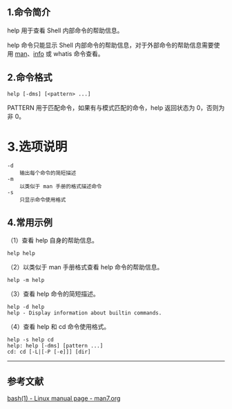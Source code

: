 ## 1.命令简介
help 用于查看 Shell 内部命令的帮助信息。

help 命令只能显示 Shell 内部命令的帮助信息，对于外部命令的帮助信息需要使用 [man](https://dablelv.blog.csdn.net/article/details/103110624)、[info](https://dablelv.blog.csdn.net/article/details/103115329) 或 whatis 命令查看。

## 2.命令格式
```shell
help [-dms] [<pattern> ...]
```
PATTERN 用于匹配命令，如果有与模式匹配的命令，help 返回状态为 0，否则为非 0。

# 3.选项说明
```
-d
	输出每个命令的简短描述
-m
	以类似于 man 手册的格式描述命令
-s
	只显示命令使用格式
```

## 4.常用示例

（1）查看 help 自身的帮助信息。
```
help help
```

（2）以类似于 man 手册格式查看 help 命令的帮助信息。
```
help -m help
```

（3）查看 help 命令的简短描述。
```
help -d help
help - Display information about builtin commands.
```

（4）查看 help 和 cd 命令使用格式。
```
help -s help cd
help: help [-dms] [pattern ...]
cd: cd [-L|[-P [-e]]] [dir]
```

---

## 参考文献

[bash(1) - Linux manual page - man7.org](https://www.linux.org/docs/man1/help.html)

<Vssue/>
